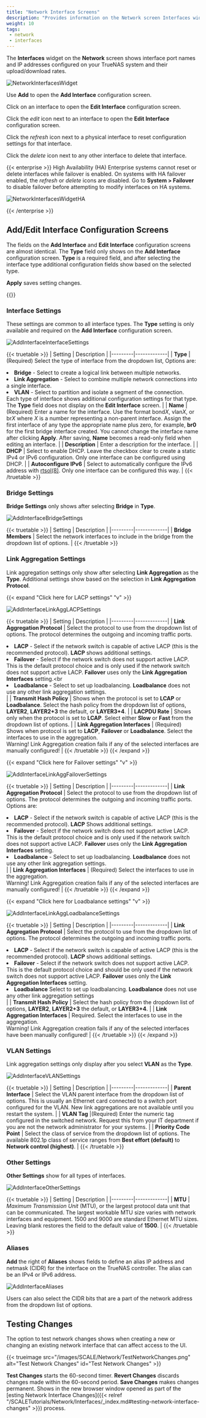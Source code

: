 ```yaml
---
title: "Network Interface Screens"
description: "Provides information on the Network screen Interfaces widget and configuration screens."
weight: 10
tags:
 - network
 - interfaces
---
```


The **Interfaces** widget on the **Network** screen shows interface port names and IP addresses configured on your TrueNAS system and their upload/download rates.

![NetworkInterfacesWidget](/images/SCALE/Network/NetworkInterfacesWidget.png "Network Interfaces Widget")

Use **Add** to open the **Add Interface** configuration screen.

Click on an interface to open the **Edit Interface** configuration screen.

Click the <i class="material-icons" aria-hidden="true" title="edit">edit</i> icon next to an interface to open the **Edit Interface** configuration screen.

Click the <i class="material-icons" aria-hidden="true" title="reset configuration">refresh</i> icon next to a physical interface to reset configuration settings for that interface.

Click the <i class="material-icons" aria-hidden="true" title="delete">delete</i> icon next to any other interface to delete that interface.

{{< enterprise >}}
High Availability (HA) Enterprise systems cannot reset or delete interfaces while failover is enabled.
On systems with HA failover enabled, the <i class="material-icons" aria-hidden="true" title="reset configuration">refresh</i> or <i class="material-icons" aria-hidden="true" title="delete">delete</i> icons are disabled.
Go to **System > Failover** to disable failover before attempting to modify interfaces on HA systems.

![NetworkInterfacesWidgetHA](/images/SCALE/Network/NetworkInterfacesWidgetHA.png "Network Interfaces Widget with HA Enabled")

{{< /enterprise >}}

## Add/Edit Interface Configuration Screens
The fields on the **Add Interface** and **Edit Interface** configuration screens are almost identical. 
The **Type** field only shows on the **Add Interface** configuration screen.
**Type** is a required field, and after selecting the interface type additional configuration fields show based on the selected type.

**Apply** saves setting changes.

{{<include file="/static/includes/addcolumnorganizer.md">}}

### Interface Settings
These settings are common to all interface types. The **Type** setting is only available and required on the **Add Interface** configuration screen.

![AddInterfaceInterfaceSettings](/images/SCALE/Network/AddInterfaceInterfaceSettings.png "Interface Settings")

{{< truetable >}}
| Setting | Description |
|---------|-------------|
| **Type** | (Required) Select the type of interface from the dropdown list, Options are:<br><li> **Bridge** - Select to create a logical link between multiple networks.<br><li>**Link Aggregation** - Select to combine multiple network connections into a single interface.<br><li>**VLAN** - Select to partition and isolate a segment of the connection.<br></li>Each type of interface shows additional configuration settings for that type. The **Type** field does not display on the **Edit Interface** screen. |
| **Name** | (Required) Enter a name for the interface. Use the format bond*X*, vlan*X*, or br*X* where *X* is a number representing a non-parent interface. Assign the first interface of any type the appropriate name plus zero, for example, **br0** for the first bridge interface created. You cannot change the interface name after clicking **Apply**. After saving, **Name** becomes a read-only field when editing an interface. |
| **Description** | Enter a description for the interface. |
| **DHCP** | Select to enable DHCP. Leave the checkbox clear to create a static IPv4 or IPv6 configuration. Only one interface can be configured using DHCP. |
| **Autoconfigure IPv6** | Select to automatically configure the IPv6 address with [rtsol(8)](https://man.cx/rtsol(8)). Only one interface can be configured this way. |
{{< /truetable >}}

### Bridge Settings
**Bridge Settings** only shows after selecting **Bridge** in **Type**.

![AddInterfaceBridgeSettings](/images/SCALE/Network/AddInterfaceBridgeSettings.png "Bridge Settings")

{{< truetable >}}
| Setting | Description |
|---------|-------------|
| **Bridge Members** | Select the network interfaces to include in the bridge from the dropdown list of options. |
{{< /truetable >}}

### Link Aggregation Settings
Link aggregation settings only show after selecting **Link Aggregation** as the **Type**.
Additional settings show based on the selection in **Link Aggregation Protocol**.

{{< expand "Click here for LACP settings" "v" >}}

![AddInterfaceLinkAggLACPSettings](/images/SCALE/Network/AddInterfaceLinkAggLACPSettings.png "Link Aggregation LACP Protocol")

{{< truetable >}}
| Setting | Description |
|---------|-------------|
| **Link Aggregation Protocol** | Select the protocol to use from the dropdown list of options. The protocol determines the outgoing and incoming traffic ports.<br><li>**LACP** - Select if the network switch is capable of active LACP (this is the recommended protocol). **LACP** shows additional settings.<br><li>**Failover** - Select if the network switch does not support active LACP. This is the default protocol choice and is only used if the network switch does not support active LACP. **Failover** uses only the **Link Aggregation Interfaces** setting.<br<li>**Loadbalance** - Select to set up loadbalancing. **Loadbalance** does not use any other link aggregation settings.</li> |
| **Transmit Hash Policy** | Shows when the protocol is set to **LCAP** or **Loadbalance**. Select the hash policy from the dropdown list of options, **LAYER2**, **LAYER2+3** the default, or **LAYER3+4**. |
| **LACPDU Rate** | Shows only when the protocol is set to **LCAP**. Select either **Slow** or **Fast** from the dropdown list of options. |
| **Link Aggregation Interfaces** | (Required) Shows when protocol is set to **LACP**, **Failover** or **Loadbalance**. Select the interfaces to use in the aggregation.<br> Warning! Link Aggregation creation fails if any of the selected interfaces are manually configured! |
{{< /truetable >}}
{{< /expand >}}

{{< expand "Click here for Failover settings" "v" >}}

![AddInterfaceLinkAggFailoverSettings](/images/SCALE/Network/AddInterfaceLinkAggFailoverSettings.png "Link Aggregation Failover Protocol")

{{< truetable >}}
| Setting | Description |
|---------|-------------|
| **Link Aggregation Protocol** | Select the protocol to use  from the dropdown list of options. The protocol determines the outgoing and incoming traffic ports. Options are:<br><li>**LACP** - Select if the network switch is capable of active LACP (this is the recommended protocol). **LACP** Shows additional settings.<br><li>**Failover** - Select if the network switch does not support active LACP. This is the default protocol choice and is only used if the network switch does not support active LACP. **Failover** uses only the **Link Aggregation Interfaces** setting.<br><li>**Loadbalance** - Select to set up loadbalancing. **Loadbalance** does not use any other link aggregation settings.</li> |
| **Link Aggregation Interfaces** | (Required) Select the interfaces to use in the aggregation. <br> Warning! Link Aggregation creation fails if any of the selected interfaces are manually configured! |
{{< /truetable >}}
{{< /expand >}}

{{< expand "Click here for Loadbalance settings" "v" >}}

![AddInterfaceLinkAggLoadbalanceSettings](/images/SCALE/Network/AddInterfaceLinkAggLoadbalanceSettings.png "Link Aggregation Loadbalance Protocol")

{{< truetable >}}
| Setting | Description |
|---------|-------------|
| **Link Aggregation Protocol** | Select the protocol to use  from the dropdown list of options. The protocol determines the outgoing and incoming traffic ports.<br><li>**LACP** - Select if the network switch is capable of active LACP (this is the recommended protocol). **LACP** shows additional settings.<br><li>**Failover** - Select if the network switch does not support active LACP. This is the default protocol choice and should be only used if the network switch does not support active LACP. **Failover** uses only the **Link Aggregation Interfaces** setting.<br><li>**Loadbalance**  Select to set up loadbalancing. **Loadbalance** does not use any other link aggregation settings</li>|
| **Transmit Hash Policy** | Select the hash policy from the dropdown list of options, **LAYER2**, **LAYER2+3** the default, or **LAYER3+4**. |
| **Link Aggregation Interfaces** | Required. Select the interfaces to use in the aggregation. <br> Warning! Link Aggregation creation fails if any of the selected interfaces have been manually configured! |
{{< /truetable >}}
{{< /expand >}}

### VLAN Settings
Link aggregation settings only display after you select **VLAN** as the **Type**.

![AddInterfaceVLANSettings](/images/SCALE/Network/AddInterfaceVLANSettings.png "Interface Settings VLAN Type")

{{< truetable >}}
| Setting | Description |
|---------|-------------|
| **Parent Interface** | Select the VLAN parent interface from the dropdown list of options. This is usually an Ethernet card connected to a switch port configured for the VLAN. New link aggregations are not available until you restart the system. |
| **VLAN Tag** |(Required) Enter the numeric tag configured in the switched network. Request this from your IT department if you are not the network administrator for your systems. |
| **Priority Code Point** | Select the class of service from the dropdown list of options. The available 802.1p class of service ranges from **Best effort (default)** to **Network control (highest)**. |
{{< /truetable >}}

### Other Settings
**Other Settings** show for all types of interfaces.

![AddInterfaceOtherSettings](/images/SCALE/Network/AddInterfaceOtherSettings.png "Interface Other Settings")

{{< truetable >}}
| Setting | Description |
|---------|-------------|
| **MTU** | *Maximum Transmission Unit* (MTU), or the largest protocol data unit that can be communicated. The largest workable MTU size varies with network interfaces and equipment. 1500 and 9000 are standard Ethernet MTU sizes. Leaving blank restores the field to the default value of **1500**. |
{{< /truetable >}}

### Aliases
**Add** the right of **Aliases** shows fields to define an alias IP address and netmask (CIDR) for the interface on the TrueNAS controller. The alias can be an IPv4 or IPv6 address.

![AddInterfaceAliases](/images/SCALE/Network/AddInterfaceAliases.png "Interface Aliases")

Users can also select the CIDR bits that are a part of the network address from the dropdown list of options.

## Testing Changes
The option to test network changes shows when creating a new or changing an existing network interface that can affect access to the UI.

{{< trueimage src="/images/SCALE/Network/TestNetworkChanges.png" alt="Test Network Changes" id="Test Network Changes" >}}

**Test Changes** starts the 60-second timer. 
**Revert Changes** discards changes made within the 60-second period.
**Save Changes** makes changes permanent. Shows in the new browser window opened as part of the [esting Network Interface Changes]({{< relref "/SCALETutorials/Network/Interfaces/_index.md#testing-network-interface-changes" >}}) process.
